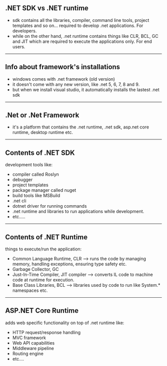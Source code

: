 
## .NET SDK vs .NET runtime

- sdk contains all the libraries, compiler, command line tools, project templates and so on... required to develop .net applications. For developers.
- while on the other hand, .net runtime contains things like CLR, BCL, GC and JIT which are required to execute the applications only. For end users.

---

## Info about framework's installations

- windows comes with .net framework (old version)
- it doesn't come with any new version, like .net 5, 6, 7, 8 and 9.
- but when we install visual studio, it automatically installs the lastest .net sdk

---

## .Net or .Net Framework

- it's a platform that contains the .net runtime, .net sdk, asp.net core runtime, desktop runtime etc.

---

## Contents of .NET SDK

development tools like:
- compiler called Roslyn
- debugger
- project templates
- package manager called nuget
- build tools like MSBuild
- .net cli
- dotnet driver for running commands
- .net runtime and libraries to run applications while development.
- etc.....

---

## Contents of .NET Runtime

things to execute/run the application:
- Common Language Runtime, CLR --> runs the code by managing memory, handling exceptions, ensuring type safety etc.
- Garbage Collector, GC
- Just-In-Time Compiler, JIT compiler --> converts IL code to machine code at runtime for execution.
- Base Class Libraries, BCL --> libraries used by code to run like System.* namespaces etc.


---
## ASP.NET Core Runtime

adds web specific functionality on top of .net runtime like:
- HTTP request/response handling
- MVC framework
- Web API capabilities
- Middleware pipeline
- Routing engine
- etc....
